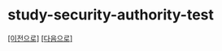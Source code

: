 # study-security-authority-test

[[이전으로]](https://github.com/heechul90/study-security-session-menagement) [[다음으로]](https://github.com/heechul90/study-security-authority-acl)
